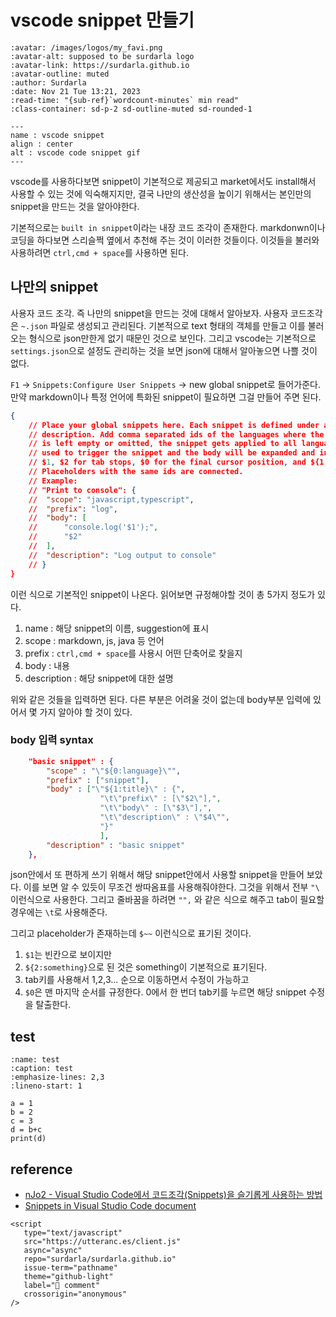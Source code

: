 # vscode snippet 만들기

```{article-info}
:avatar: /images/logos/my_favi.png
:avatar-alt: supposed to be surdarla logo
:avatar-link: https://surdarla.github.io
:avatar-outline: muted
:author: Surdarla
:date: Nov 21 Tue 13:21, 2023
:read-time: "{sub-ref}`wordcount-minutes` min read"
:class-container: sd-p-2 sd-outline-muted sd-rounded-1
```

```{figure} https://code.visualstudio.com/assets/docs/editor/userdefinedsnippets/ajax-snippet.gif
---
name : vscode snippet
align : center
alt : vscode code snippet gif
---
```

vscode를 사용하다보면 snippet이 기본적으로 제공되고 market에서도 install해서 사용할 수 있는 것에 익숙해지지만, 결국 나만의 생산성을 높이기 위해서는 본인만의 snippet을 만드는 것을 알아야한다.

기본적으로는 `built in snippet`이라는 내장 코드 조각이 존재한다. markdonwn이나 코딩을 하다보면 스리슬쩍 옆에서 추천해 주는 것이 이러한 것들이다. 이것들을 불러와 사용하려면 `ctrl,cmd + space`를 사용하면 된다.

## 나만의 snippet

사용자 코드 조각. 즉 나만의 snippet을 만드는 것에 대해서 알아보자. 사용자 코드조각은 `~.json` 파일로 생성되고 관리된다. 기본적으로 text 형태의 객체를 만들고 이를 불러오는 형식으로 json만한게 없기 때문인 것으로 보인다. 그리고 vscode는 기본적으로 `settings.json`으로 설정도 관리하는 것을 보면 json에 대해서 알아놓으면 나쁠 것이 없다.

`F1` $\rightarrow$ `Snippets:Configure User Snippets` $\rightarrow$ new global snippet로 들어가준다. 만약 markdown이나 특정 언어에 특화된 snippet이 필요하면 그걸 만들어 주면 된다.

```json
{
	// Place your global snippets here. Each snippet is defined under a snippet name and has a scope, prefix, body and 
	// description. Add comma separated ids of the languages where the snippet is applicable in the scope field. If scope 
	// is left empty or omitted, the snippet gets applied to all languages. The prefix is what is 
	// used to trigger the snippet and the body will be expanded and inserted. Possible variables are: 
	// $1, $2 for tab stops, $0 for the final cursor position, and ${1:label}, ${2:another} for placeholders. 
	// Placeholders with the same ids are connected.
	// Example:
	// "Print to console": {
	// 	"scope": "javascript,typescript",
	// 	"prefix": "log",
	// 	"body": [
	// 		"console.log('$1');",
	// 		"$2"
	// 	],
	// 	"description": "Log output to console"
	// }
}
```

이런 식으로 기본적인 snippet이 나온다. 읽어보면 규정해야할 것이 총 5가지 정도가 있다.

1. name : 해당 snippet의 이름, suggestion에 표시
2. scope : markdown, js, java 등 언어
3. prefix : `ctrl,cmd + space`를 사용시 어떤 단축어로 찾을지
4. body : 내용
5. description : 해당 snippet에 대한 설명

위와 같은 것들을 입력하면 된다. 다른 부분은 어려울 것이 없는데 body부분 입력에 있어서 몇 가지 알아야 할 것이 있다.

### body 입력 syntax

```json
	"basic snippet" : {
		"scope" : "\"${0:language}\"",
		"prefix" : ["snippet"],
		"body" : ["\"${1:title}\" : {",
					"\t\"prefix\" : [\"$2\"],",
					"\t\"body\" : [\"$3\"],",
					"\t\"description\" : \"$4\"",
					"}"
					],
		"description" : "basic snippet"
	},
```

json안에서 또 편하게 쓰기 위해서 해당 snippet안에서 사용할 snippet을 만들어 보았다. 이를 보면 알 수 있듯이 무조건 쌍따옴표를 사용해줘야한다. 그것을 위해서 전부 `"\` 이런식으로 사용한다. 그리고 줄바꿈을 하려면 `"",` 와 같은 식으로 해주고 tab이 필요할 경우에는 `\t`로 사용해준다.

그리고 placeholder가 존재하는데 `$~~` 이런식으로 표기된 것이다.

1. `$1`는 빈칸으로 보이지만
2. `${2:something}`으로 된 것은 something이 기본적으로 표기된다.
3. tab키를 사용해서 1,2,3... 순으로 이동하면서 수정이 가능하고
4. `$0`은 맨 마지막 순서를 규정한다. 0에서 한 번더 tab키를 누르면 해당 snippet 수정을 탈출한다.

## test

```{code-block} python
:name: test
:caption: test
:emphasize-lines: 2,3
:lineno-start: 1

a = 1
b = 2
c = 3
d = b+c
print(d)
```


## reference

- [nJo2 - Visual Studio Code에서 코드조각(Snippets)을 슬기롭게 사용하는 방법](https://ux.stories.pe.kr/290)
- [Snippets in Visual Studio Code document](https://code.visualstudio.com/docs/editor/userdefinedsnippets#_create-your-own-snippets)

```{raw} html
<script
   type="text/javascript"
   src="https://utteranc.es/client.js"
   async="async"
   repo="surdarla/surdarla.github.io"
   issue-term="pathname"
   theme="github-light"
   label="💬 comment"
   crossorigin="anonymous"
/>